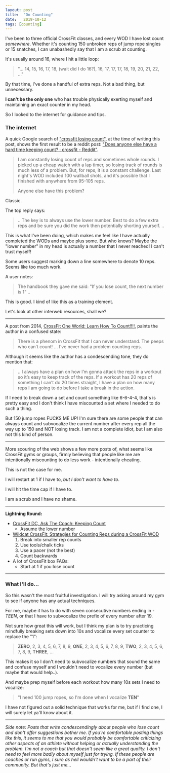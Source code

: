 ```yaml
---
layout: post
title:  "On Counting"
date:   2019-10-12
tags: [counting]
---
```


I've been to three official CrossFit classes, and every WOD I have lost count
*somewhere*.  Whether it's counting 150 unbroken reps of jump rope singles or
15 snatches, I can unabashedly say that I am a scrub at counting.

It's usually around 16, where I hit a little loop:

> "... 14, 15, 16, 17, 18, (wait did I do 16?), 16, 17, 17, 17, 18, 19, 20, 21, 22, ..."

By that time, I've done a handful of extra reps. Not a bad thing, but
unnecessary.

**I can't be the only one** who has trouble physically exerting myself and
maintaining an exact counter in my head.

So I looked to the internet for guidance and tips.

<!--more-->

### The internet

A quick Google search of ["crossfit losing
count"](https://www.google.com/search?q=crossfit+losing+count), at the time of
writing this post, shows the first result to be a reddit post: ["Does anyone
else have a hard time keeping count? : crossfit -
Reddit"](https://www.reddit.com/r/crossfit/comments/jeqa8/does_anyone_else_have_a_hard_time_keeping_count/).

> I am constantly losing count of reps and sometimes whole rounds. I picked up a
> cheap watch with a lap timer, so losing track of rounds is much less of a
> problem. But, for reps, it is a constant challenge. Last night's WOD included
> 100 wallball shots, and it's possible that I finished with anywhere from 95-105
> reps.
> 
> Anyone else have this problem?

Classic.

The top reply says:

> .. The key is to always use the lower number. Best to do a few extra reps and
> be sure you did the work then potentially shorting yourself. ..

This is what I've been doing, which makes me feel like I have actually
completed the WODs and maybe plus some. But who knows? Maybe the "lower number"
in my head is actually a number that I never reached! I can't trust myself!

Some users suggest marking down a line somewhere to denote 10 reps. Seems like
too much work.

A user notes:

> The handbook they gave me said: "If you lose count, the next number is 1" ..

This is good. I kind of like this as a training element.

Let's look at other interweb resources, shall we?

---

A post from 2014, [CrossFit One World: Learn How To
Count!!!!](https://crossfitoneworld.typepad.com/crossfit_one_world/2014/06/learn-how-to-count.html), paints the author in a confused state:

> There is a phenom in CrossFit that I can never understand. The peeps who can’t count! ... I’ve never had a problem counting reps.

Although it seems like the author has a condescending tone, they do mention that:

> .. I always have a plan on how I’m gonna attack the reps in a workout so it’s
> easy to keep track of the reps. If a workout has 20 reps of something I can’t
> do 20 times straight, I have a plan on how many reps I am going to do before
> I take a break in the action.

If I need to break down a set and count something like 6-6-4-4, that's is
pretty easy and I don't think I have miscounted a set where I needed to do such
a thing.

But 150 jump ropes FUCKS ME UP! I'm sure there are some people that can always
count and subvocalize the current number after every rep all the way up to 150
and NOT losing track. I am not a complete idiot, but I am also not this kind of
person.

---

More scouring of the web shows a few more posts of, what seems like CrossFit
gyms or groups, firmly believing that people like me are intentionally
miscounting to do less work - intentionally cheating.

This is not the case for me.

I will restart at 1 if I have to, *but I don't want to have to*.

I will hit the time cap if I have to.

I am a scrub and I have no shame.


---

**Lightning Round:**

- [CrossFit DC, Ask The Coach: Keeping Count](https://crossfitdc.com/2016/08/25/ask-the-coach-keeping-count/)
    - Assume the lower number
- [Wildcat CrossFit: Strategies for Counting Reps during a CrossFit WOD](https://www.wildcatcrossfit.com/strategies-counting-reps-crossfit-wod/)
    1. Break into smaller rep counts
    2. Use tools/chalk ticks
    3. Use a pacer (not the best)
    4. Count backwards
- A lot of CrossFit box FAQs:
    - Start at 1 if you lose count

---

### What I'll do...

So this wasn't the most fruitful investigation. I will try asking around my gym
to see if anyone has any actual techniques.

For me, maybe it has to do with seven consecutive numbers ending in _-TEEN_, or
that I have to subvocalize the prefix of every number after 19.

Not sure how great this will work, but I think my plan is to try practicing
mindfully breaking sets down into 10s and vocalize every set counter to replace
the "1":

> **ZERO**, 2, 3, 4, 5, 6, 7, 8, 9,
**ONE**, 2, 3, 4, 5, 6, 7, 8, 9,
**TWO**, 2, 3, 4, 5, 6, 7, 8, 9,
**THREE**, ...

This makes it so I don't need to subvocalize numbers that sound the same and
confuse myself and I wouldn't need to vocalize every number (but maybe that
would help..).

And maybe prep myself before each workout how many 10s sets I need to vocalize:

> "I need 100 jump ropes, so I'm done when I vocalize **TEN**"

I have not figured out a solid technique that works for me, but if I find one,
I will surely let ya'll know about it.

---

_Side note: Posts that write condescendingly about people who lose count and
don't offer suggestions bother me. If you're comfortable posting things like
this, it seems to me that you would probably be comfortable criticizing other
aspects of an athlete without helping or actually understanding the problem.
I'm not a coach but that doesn't seem like a great quality. I don't need to
feel more badly about myself just for trying. If these people are coaches or
run gyms, I sure as hell wouldn't want to be a part of their community. But
that's just me..._



